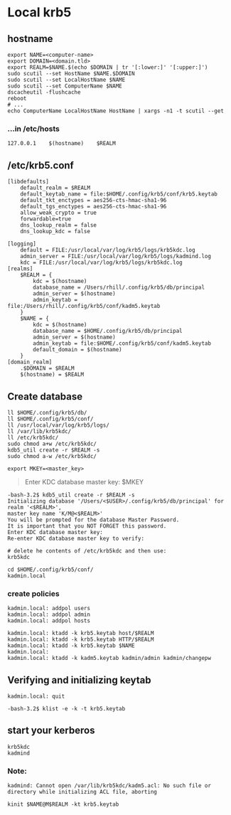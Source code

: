 
# Local krb5

## hostname

```
export NAME=<computer-name>
export DOMAIN=<domain.tld>
export REALM=$NAME.$(echo $DOMAIN | tr '[:lower:]' '[:upper:]')
sudo scutil --set HostName $NAME.$DOMAIN
sudo scutil --set LocalHostName $NAME
sudo scutil --set ComputerName $NAME
dscacheutil -flushcache
reboot
# ...
echo ComputerName LocalHostName HostName | xargs -n1 -t scutil --get
```

### ...in **/etc/hosts**

`127.0.0.1    $(hostname)    $REALM`


## /etc/krb5.conf

```
[libdefaults]
    default_realm = $REALM
    default_keytab_name = file:$HOME/.config/krb5/conf/krb5.keytab
    default_tkt_enctypes = aes256-cts-hmac-sha1-96
    default_tgs_enctypes = aes256-cts-hmac-sha1-96
    allow_weak_crypto = true
    forwardable=true
    dns_lookup_realm = false
    dns_lookup_kdc = false

[logging]
    default = FILE:/usr/local/var/log/krb5/logs/krb5kdc.log
    admin_server = FILE:/usr/local/var/log/krb5/logs/kadmind.log
    kdc = FILE:/usr/local/var/log/krb5/logs/krb5kdc.log
[realms]
    $REALM = {
        kdc = $(hostname) 
        database_name = /Users/rhill/.config/krb5/db/principal
        admin_server = $(hostname)
        admin_keytab = file:/Users/rhill/.config/krb5/conf/kadm5.keytab
    }
    $NAME = {
        kdc = $(hostname)
        database_name = $HOME/.config/krb5/db/principal
        admin_server = $(hostname)
        admin_keytab = file:$HOME/.config/krb5/conf/kadm5.keytab
        default_domain = $(hostname) 
    }
[domain_realm]
    .$DOMAIN = $REALM
    $(hostname) = $REALM
```

## Create database

```
ll $HOME/.config/krb5/db/
ll $HOME/.config/krb5/conf/
ll /usr/local/var/log/krb5/logs/
ll /var/lib/krb5kdc/
ll /etc/krb5kdc/
sudo chmod a+w /etc/krb5kdc/
kdb5_util create -r $REALM -s
sudo chmod a-w /etc/krb5kdc/
```

`export MKEY=<master_key>`

> Enter KDC database master key: $MKEY

```
-bash-3.2$ kdb5_util create -r $REALM -s
Initializing database '/Users/<$USER>/.config/krb5/db/principal' for realm '<$REALM>',
master key name 'K/M@<$REALM>'
You will be prompted for the database Master Password.
It is important that you NOT FORGET this password.
Enter KDC database master key:
Re-enter KDC database master key to verify:
```

```
# delete he contents of /etc/krb5kdc and then use:
krb5kdc
```

```
cd $HOME/.config/krb5/conf/
kadmin.local
```

### create policies

```
kadmin.local: addpol users
kadmin.local: addpol admin
kadmin.local: addpol hosts
```

```
kadmin.local: ktadd -k krb5.keytab host/$REALM
kadmin.local: ktadd -k krb5.keytab HTTP/$REALM
kadmin.local: ktadd -k krb5.keytab $NAME
kadmin.local: 
kadmin.local: ktadd -k kadm5.keytab kadmin/admin kadmin/changepw
```

## Verifying and initializing keytab

`kadmin.local: quit`

`-bash-3.2$ klist -e -k -t krb5.keytab`

## start your kerberos

```
krb5kdc
kadmind
```

### Note:

```
kadmind: Cannot open /var/lib/krb5kdc/kadm5.acl: No such file or directory while initializing ACL file, aborting
```

`kinit $NAME@M$REALM -kt krb5.keytab`
